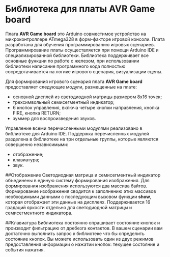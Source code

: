 # Библиотека для платы AVR Game board
Плата **AVR Game board** это Arduino совместимое устройство на микроконтроллере ATmega328 в форм-факторе игровой консоли. Плата разработана для обучения программированию игровых сценариев. Программирование платы осуществляется при помощи Arduino IDE и специализированной библиотеки. Библиотека поддерживает все основные функции по работе с железом, при использовании библиотеки написание программного кода полностью сосредотачивается на логике игрового сценария, визуализации сцены.

Для формирования игрового сценария плата **AVR Game board** предоставляет следующие модули, размещенные на плате:
- основной дисплей из светодиодной матрицы размером 8x16 точек;
- трехсимвольный семисегментный индикатор;
- 6 кнопок управления, включа четыре кнопки направления, кнопка FIRE, кнопка RETURN;
- зуммер для воспроизведения звуков.

Управление всеми перечисленными модулями реализовано в библиотеке для Arduino IDE. Поддержка перечисленных модулей разделена в библиотеке на три отдельные группы, которые являются совершенно независимыми:
- отображение;
- клавиатура;
- звук.

##Oтображение
Светодиодная матрица и семисегментный индикатор объединены в единую систему формирования изображения. Для формирования изображения используются два массива байтов. Формирование изображения сводится к заполнению этих массивов необходимыми данными с последующим вызовом функции **show**, которая отображает эти данные на дисплеях. Поддерживается 16 градаций яркости отдельно для светодиодной матрицы и семисегментного индикатора.

##Клавиатура
Библиотека постоянно опрашивает состояние кнопок и производит фильтрацию от дребезга контактов. В вашем сценарии вам достаточно выполнить запрос к библиотеке что бы определить состояние кнопок. Вы можете использовать один из двух режимов предоставления информации о нажатии кнопок: текущее состояние и события нажатия.


